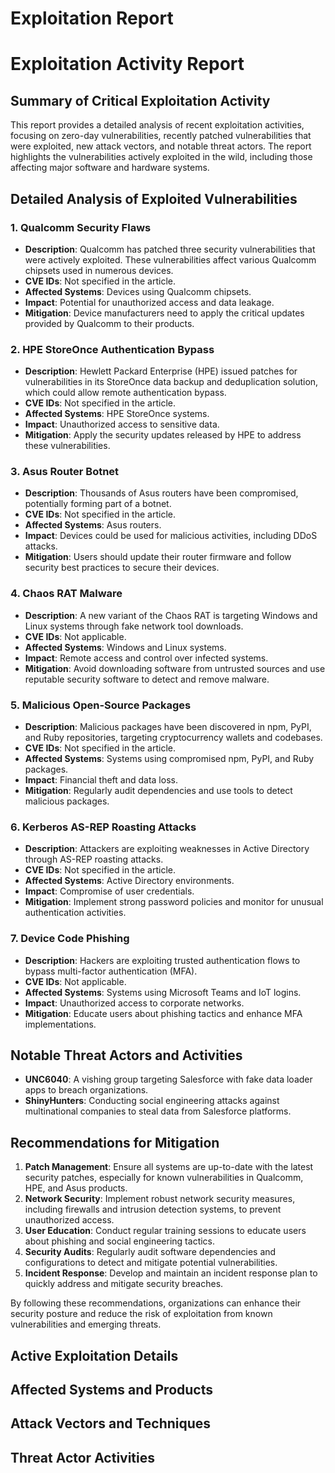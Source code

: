 # Exploitation Report

# Exploitation Activity Report

## Summary of Critical Exploitation Activity

This report provides a detailed analysis of recent exploitation activities, focusing on zero-day vulnerabilities, recently patched vulnerabilities that were exploited, new attack vectors, and notable threat actors. The report highlights the vulnerabilities actively exploited in the wild, including those affecting major software and hardware systems.

## Detailed Analysis of Exploited Vulnerabilities

### 1. Qualcomm Security Flaws
- **Description**: Qualcomm has patched three security vulnerabilities that were actively exploited. These vulnerabilities affect various Qualcomm chipsets used in numerous devices.
- **CVE IDs**: Not specified in the article.
- **Affected Systems**: Devices using Qualcomm chipsets.
- **Impact**: Potential for unauthorized access and data leakage.
- **Mitigation**: Device manufacturers need to apply the critical updates provided by Qualcomm to their products.

### 2. HPE StoreOnce Authentication Bypass
- **Description**: Hewlett Packard Enterprise (HPE) issued patches for vulnerabilities in its StoreOnce data backup and deduplication solution, which could allow remote authentication bypass.
- **CVE IDs**: Not specified in the article.
- **Affected Systems**: HPE StoreOnce systems.
- **Impact**: Unauthorized access to sensitive data.
- **Mitigation**: Apply the security updates released by HPE to address these vulnerabilities.

### 3. Asus Router Botnet
- **Description**: Thousands of Asus routers have been compromised, potentially forming part of a botnet.
- **CVE IDs**: Not specified in the article.
- **Affected Systems**: Asus routers.
- **Impact**: Devices could be used for malicious activities, including DDoS attacks.
- **Mitigation**: Users should update their router firmware and follow security best practices to secure their devices.

### 4. Chaos RAT Malware
- **Description**: A new variant of the Chaos RAT is targeting Windows and Linux systems through fake network tool downloads.
- **CVE IDs**: Not applicable.
- **Affected Systems**: Windows and Linux systems.
- **Impact**: Remote access and control over infected systems.
- **Mitigation**: Avoid downloading software from untrusted sources and use reputable security software to detect and remove malware.

### 5. Malicious Open-Source Packages
- **Description**: Malicious packages have been discovered in npm, PyPI, and Ruby repositories, targeting cryptocurrency wallets and codebases.
- **CVE IDs**: Not specified in the article.
- **Affected Systems**: Systems using compromised npm, PyPI, and Ruby packages.
- **Impact**: Financial theft and data loss.
- **Mitigation**: Regularly audit dependencies and use tools to detect malicious packages.

### 6. Kerberos AS-REP Roasting Attacks
- **Description**: Attackers are exploiting weaknesses in Active Directory through AS-REP roasting attacks.
- **CVE IDs**: Not specified in the article.
- **Affected Systems**: Active Directory environments.
- **Impact**: Compromise of user credentials.
- **Mitigation**: Implement strong password policies and monitor for unusual authentication activities.

### 7. Device Code Phishing
- **Description**: Hackers are exploiting trusted authentication flows to bypass multi-factor authentication (MFA).
- **CVE IDs**: Not applicable.
- **Affected Systems**: Systems using Microsoft Teams and IoT logins.
- **Impact**: Unauthorized access to corporate networks.
- **Mitigation**: Educate users about phishing tactics and enhance MFA implementations.

## Notable Threat Actors and Activities

- **UNC6040**: A vishing group targeting Salesforce with fake data loader apps to breach organizations.
- **ShinyHunters**: Conducting social engineering attacks against multinational companies to steal data from Salesforce platforms.

## Recommendations for Mitigation

1. **Patch Management**: Ensure all systems are up-to-date with the latest security patches, especially for known vulnerabilities in Qualcomm, HPE, and Asus products.
2. **Network Security**: Implement robust network security measures, including firewalls and intrusion detection systems, to prevent unauthorized access.
3. **User Education**: Conduct regular training sessions to educate users about phishing and social engineering tactics.
4. **Security Audits**: Regularly audit software dependencies and configurations to detect and mitigate potential vulnerabilities.
5. **Incident Response**: Develop and maintain an incident response plan to quickly address and mitigate security breaches.

By following these recommendations, organizations can enhance their security posture and reduce the risk of exploitation from known vulnerabilities and emerging threats.

## Active Exploitation Details



## Affected Systems and Products



## Attack Vectors and Techniques



## Threat Actor Activities

 